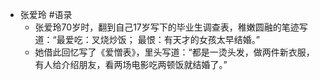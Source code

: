 - 张爱玲 #语录
	- 张爱玲70岁时，翻到自己17岁写下的毕业生调查表，稚嫩圆融的笔迹写道：“最爱吃：叉烧炒饭； 最恨：有天才的女孩太早结婚。”
	- 她借此回忆写了《爱憎表》，里头写道：“都是一烫头发，做两件新衣服，有人给介绍朋友，看两场电影吃两顿饭就结婚了。”